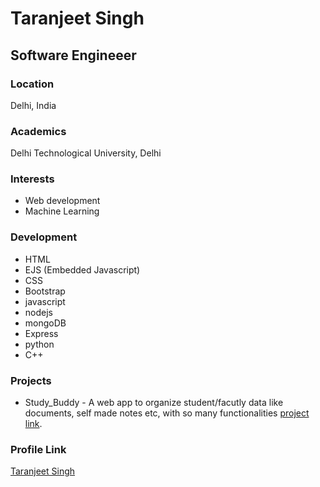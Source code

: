 # Taranjeet Singh
## Software Engineeer

### Location

Delhi, India

### Academics

Delhi Technological University, Delhi

### Interests

- Web development
- Machine Learning

### Development

- HTML
- EJS (Embedded Javascript)
- CSS
- Bootstrap
- javascript
- nodejs
- mongoDB
- Express
- python
- C++

### Projects

- Study_Buddy - A web app to organize student/facutly data like documents, self made notes etc, with so many functionalities [project link](https://studdy-buddyy.herokuapp.com/).

### Profile Link

[Taranjeet Singh](https://github.com/Taranjeet105)
